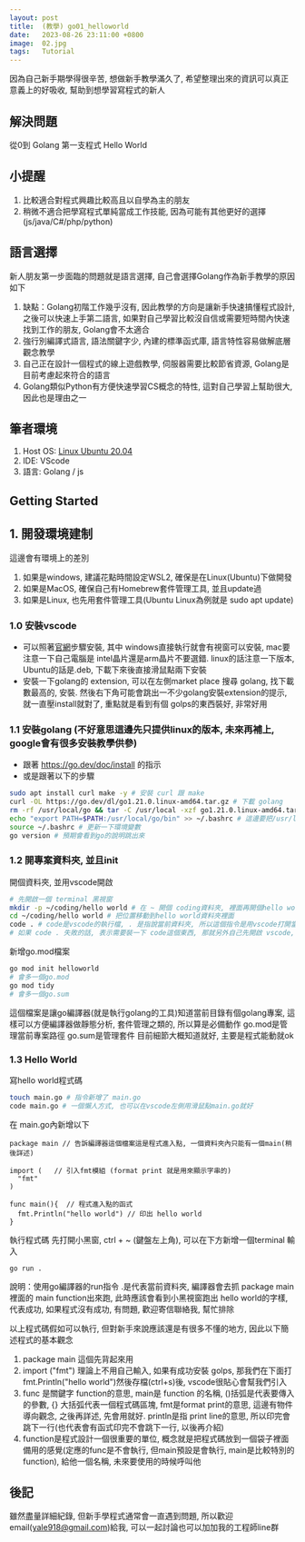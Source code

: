 ```yaml
---
layout: post
title:  (教學) go01_helloworld
date:   2023-08-26 23:11:00 +0800
image:  02.jpg
tags:   Tutorial
---
```


因為自己新手期學得很辛苦, 想做新手教學滿久了, 希望整理出來的資訊可以真正意義上的好吸收, 幫助到想學習寫程式的新人

## 解決問題
從0到 Golang 第一支程式 Hello World

## 小提醒
1. 比較適合對程式興趣比較高且以自學為主的朋友
2. 稍微不適合把學寫程式單純當成工作技能, 因為可能有其他更好的選擇(js/java/C#/php/python)

## 語言選擇
新人朋友第一步面臨的問題就是語言選擇, 自己會選擇Golang作為新手教學的原因如下
1. 缺點：Golang初階工作幾乎沒有, 因此教學的方向是讓新手快速搞懂程式設計, 之後可以快速上手第二語言, 如果對自己學習比較沒自信或需要短時間內快速找到工作的朋友, Golang會不太適合
2. 強行別編譯式語言, 語法關鍵字少, 內建的標準函式庫, 語言特性容易做解底層觀念教學
3. 自己正在設計一個程式的線上遊戲教學, 伺服器需要比較節省資源, Golang是目前考慮起來符合的語言
4. Golang類似Python有方便快速學習CS概念的特性, 這對自己學習上幫助很大, 因此也是理由之一


## 筆者環境
1. Host OS: [Linux Ubuntu 20.04](https://ubuntu.com/download)
2. IDE: VScode
3. 語言: Golang / js

## Getting Started

## 1. 開發環境建制
這邊會有環境上的差別
1. 如果是windows, 建議花點時間設定WSL2, 確保是在Linux(Ubuntu)下做開發
2. 如果是MacOS, 確保自己有Homebrew套件管理工具, 並且update過
3. 如果是Linux, 也先用套件管理工具(Ubuntu Linux為例就是 sudo apt update)

### 1.0 安裝vscode
- 可以照著[官網](https://code.visualstudio.com/download)步驟安裝, 其中 windows直接執行就會有視窗可以安裝, mac要注意一下自己電腦是 intel晶片還是arm晶片不要選錯. linux的話注意一下版本, Ubuntu的話是.deb, 下載下來後直接滑鼠點兩下安裝
- 安裝一下golang的 extension, 可以在左側market place 搜尋 golang, 找下載數最高的, 安裝. 然後右下角可能會跳出一不少golang安裝extension的提示, 就一直壓install就對了, 重點就是看到有個 golps的東西裝好, 非常好用

### 1.1 安裝golang (不好意思這邊先只提供linux的版本, 未來再補上, google會有很多安裝教學供參)
- 跟著 https://go.dev/doc/install 的指示
- 或是跟著以下的步驟
```bash
sudo apt install curl make -y # 安裝 curl 跟 make
curl -OL https://go.dev/dl/go1.21.0.linux-amd64.tar.gz # 下載 golang
rm -rf /usr/local/go && tar -C /usr/local -xzf go1.21.0.linux-amd64.tar.gz # 把舊的go移除(如果有的話) 把新的解壓縮到/usr/local目錄
echo "export PATH=$PATH:/usr/local/go/bin" >> ~/.bashrc # 這邊要把/usr/local/go/bin 加入環境變數, 之後才抓的到執行檔
source ~/.bashrc # 更新一下環境變數
go version # 預期會看到go的說明跳出來
```

### 1.2 開專案資料夾, 並且init
開個資料夾, 並用vscode開啟
```bash
# 先開啟一個 terminal 黑視窗
mkdir -p ~/coding/hello world # 在 ~ 開個 coding資料夾, 裡面再開個hello world資料夾
cd ~/coding/hello world # 把位置移動到hello world資料夾裡面
code . # code是vscode的執行檔, . 是指說當前資料夾, 所以這個指令是用vscode打開當前資料夾
# 如果 code . 失敗的話, 表示需要裝一下 code這個東西, 那就另外自己先開啟 vscode, 按住 ctrl+shift+p 打開面板, 輸入 shell code 安裝, 安裝完之後, 就能用code指令了
```
新增go.mod檔案
```bash
go mod init helloworld
# 會多一個go.mod
go mod tidy
# 會多一個go.sum
```
這個檔案是讓go編譯器(就是執行golang的工具)知道當前目錄有個golang專案, 這樣可以方便編譯器做靜態分析, 套件管理之類的, 所以算是必備動作
go.mod是管理當前專案路徑
go.sum是管理套件
目前細節大概知道就好, 主要是程式能動就ok

### 1.3 Hello World
寫hello world程式碼
```bash
touch main.go # 指令新增了 main.go
code main.go # 一個懶人方式, 也可以在vscode左側用滑鼠點main.go就好
```
在 main.go內新增以下
```golang
package main // 告訴編譯器這個檔案這是程式進入點, 一個資料夾內只能有一個main(稍後詳述)

import (   // 引入fmt模組 (format print 就是用來顯示字串的)
  "fmt"
)

func main(){  // 程式進入點的函式
  fmt.Println("hello world") // 印出 hello world
}
```

執行程式碼
先打開小黑窗, ctrl + ~ (鍵盤左上角), 可以在下方新增一個terminal
輸入
```
go run .
```
說明：使用go編譯器的run指令 .是代表當前資料夾, 編譯器會去抓 package main 裡面的 main function出來跑, 此時應該會看到小黑視窗跑出 hello world的字樣, 代表成功, 如果程式沒有成功, 有問題, 歡迎寄信聯絡我, 幫忙排除


以上程式碼假如可以執行, 但對新手來說應該還是有很多不懂的地方, 因此以下簡述程式的基本觀念
1. package main 這個先背起來用
2. import ("fmt") 理論上不用自己輸入, 如果有成功安裝 golps, 那我們在下面打 fmt.Println("hello world")然後存檔(ctrl+s)後, vscode很貼心會幫我們引入
3. func 是關鍵字 function的意思, main是 function 的名稱, ()括弧是代表要傳入的參數, {} 大括弧代表一個程式碼區塊, fmt是format print的意思, 這邊有物件導向觀念, 之後再詳述, 先會用就好. println是指 print line的意思, 所以印完會跳下一行(也代表會有函式印完不會跳下一行, 以後再介紹)
4. function是程式設計一個很重要的單位, 概念就是把程式碼放到一個袋子裡面備用的感覺(定應的func是不會執行, 但main預設是會執行, main是比較特別的function), 給他一個名稱, 未來要使用的時候呼叫他


## 後記
雖然盡量詳細紀錄, 但新手學程式通常會一直遇到問題, 所以歡迎email(yale918@gmail.com)給我, 可以一起討論也可以加加我的工程師line群